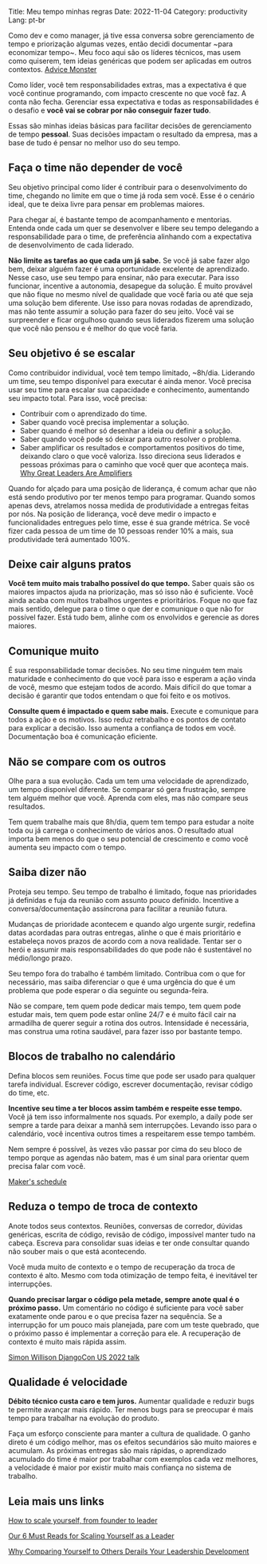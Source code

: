 Title: Meu tempo minhas regras
Date: 2022-11-04
Category: productivity
Lang: pt-br

Como dev e como manager, já tive essa conversa sobre gerenciamento de tempo e priorização algumas vezes, então decidi documentar ~para economizar tempo~. Meu foco aqui são os líderes técnicos, mas usem como quiserem, tem ideias genéricas que podem ser aplicadas em outros contextos. [Advice Monster](https://www.ted.com/talks/michael_bungay_stanier_how_to_tame_your_advice_monster)

Como líder, você tem responsabilidades extras, mas a expectativa é que você continue programando, com impacto crescente no que você faz. A conta não fecha. Gerenciar essa expectativa e todas as responsabilidades é o desafio e **você vai se cobrar por não conseguir fazer tudo**.

Essas são minhas ideias básicas para facilitar decisões de gerenciamento de tempo **pessoal**. Suas decisões impactam o resultado da empresa, mas a base de tudo é pensar no melhor uso do seu tempo.

## Faça o time não depender de você
Seu objetivo principal como líder é contribuir para o desenvolvimento do time, chegando no limite em que o time já roda sem você. Esse é o cenário ideal, que te deixa livre para pensar em problemas maiores.

Para chegar aí, é bastante tempo de acompanhamento e mentorias. Entenda onde cada um quer se desenvolver e libere seu tempo delegando a responsabilidade para o time, de preferência alinhando com a expectativa de desenvolvimento de cada liderado.

**Não limite as tarefas ao que cada um já sabe.** Se você já sabe fazer algo bem, deixar alguém fazer é uma oportunidade excelente de aprendizado. Nesse caso, use seu tempo para ensinar, não para executar. Para isso funcionar, incentive a autonomia, desapegue da solução. É muito provável que não fique no mesmo nível de qualidade que você faria ou até que seja uma solução bem diferente. Use isso para novas rodadas de aprendizado, mas não tente assumir a solução para fazer do seu jeito. Você vai se surpreender e ficar orgulhoso quando seus liderados fizerem uma solução que você não pensou e é melhor do que você faria.

## Seu objetivo é se escalar

Como contribuidor individual, você tem tempo limitado, ~8h/dia. Liderando um time, seu tempo disponível para executar é ainda menor. Você precisa usar seu time para escalar sua capacidade e conhecimento, aumentando seu impacto total. Para isso, você precisa:

* Contribuir com o aprendizado do time.
* Saber quando você precisa implementar a solução.
* Saber quando é melhor só desenhar a ideia ou definir a solução.
* Saber quando você pode só deixar para outro resolver o problema.
* Saber amplificar os resultados e comportamentos positivos do time, deixando claro o que você valoriza. Isso direciona seus liderados e pessoas próximas para o caminho que você quer que aconteça mais. [Why Great Leaders Are Amplifiers](https://www.linkedin.com/pulse/why-great-leaders-amplifiers-margot-andersen-1d)

Quando for alçado para uma posição de liderança, é comum achar que não está sendo produtivo por ter menos tempo para programar. Quando somos apenas devs, atrelamos nossa medida de produtividade a entregas feitas por nós. Na posição de liderança, você deve medir o impacto e funcionalidades entregues pelo time, esse é sua grande métrica. Se você fizer cada pessoa de um time de 10 pessoas render 10% a mais, sua produtividade terá aumentado 100%.

## Deixe cair alguns pratos

**Você tem muito mais trabalho possível do que tempo.** Saber quais são os maiores impactos ajuda na priorização, mas só isso não é suficiente. Você ainda acaba com muitos trabalhos urgentes e prioritários. Foque no que faz mais sentido, delegue para o time o que der e comunique o que não for possível fazer. Está tudo bem, alinhe com os envolvidos e gerencie as dores maiores.

## Comunique muito

É sua responsabilidade tomar decisões. No seu time ninguém tem mais maturidade e conhecimento do que você para isso e esperam a ação vinda de você, mesmo que estejam todos de acordo. Mais difícil do que tomar a decisão é garantir que todos entendam o que foi feito e os motivos.

**Consulte quem é impactado e quem sabe mais.** Execute e comunique para todos a ação e os motivos. Isso reduz retrabalho e os pontos de contato para explicar a decisão. Isso aumenta a confiança de todos em você. Documentação boa é comunicação eficiente.

## Não se compare com os outros

Olhe para a sua evolução. Cada um tem uma velocidade de aprendizado, um tempo disponível diferente. Se comparar só gera frustração, sempre tem alguém melhor que você. Aprenda com eles, mas não compare seus resultados.

Tem quem trabalhe mais que 8h/dia, quem tem tempo para estudar a noite toda ou já carrega o conhecimento de vários anos. O resultado atual importa bem menos do que o seu potencial de crescimento e como você aumenta seu impacto com o tempo.

## Saiba dizer não

Proteja seu tempo. Seu tempo de trabalho é limitado, foque nas prioridades já definidas e fuja da reunião com assunto pouco definido. Incentive a conversa/documentação assíncrona para facilitar a reunião futura.

Mudanças de prioridade acontecem e quando algo urgente surgir, redefina datas acordadas para outras entregas, alinhe o que é mais prioritário e estabeleça novos prazos de acordo com a nova realidade. Tentar ser o herói e assumir mais responsabilidades do que pode não é sustentável no médio/longo prazo.

Seu tempo fora do trabalho é também limitado. Contribua com o que for necessário, mas saiba diferenciar o que é uma urgência do que é um problema que pode esperar o dia seguinte ou segunda-feira.

Não se compare, tem quem pode dedicar mais tempo, tem quem pode estudar mais, tem quem pode estar online 24/7 e é muito fácil cair na armadilha de querer seguir a rotina dos outros. Intensidade é necessária, mas construa uma rotina saudável, para fazer isso por bastante tempo.

## Blocos de trabalho no calendário

Defina blocos sem reuniões. Focus time que pode ser usado para qualquer tarefa individual. Escrever código, escrever documentação, revisar código do time, etc.

**Incentive seu time a ter blocos assim também e respeite esse tempo.** Você já tem isso informalmente nos squads. Por exemplo, a daily pode ser sempre a tarde para deixar a manhã sem interrupções. Levando isso para o calendário, você incentiva outros times a respeitarem esse tempo também.

Nem sempre é possível, às vezes vão passar por cima do seu bloco de tempo porque as agendas não batem, mas é um sinal para orientar quem precisa falar com você.

[Maker's schedule](http://www.paulgraham.com/makersschedule.html)

## Reduza o tempo de troca de contexto

Anote todos seus contextos. Reuniões, conversas de corredor, dúvidas genéricas, escrita de código, revisão de código, impossível manter tudo na cabeça. Escreva para consolidar suas ideias e ter onde consultar quando não souber mais o que está acontecendo.

Você muda muito de contexto e o tempo de recuperação da troca de contexto é alto. Mesmo com toda otimização de tempo feita, é inevitável ter interrupções.

**Quando precisar largar o código pela metade, sempre anote qual é o próximo passo.** Um comentário no código é suficiente para você saber exatamente onde parou e o que precisa fazer na sequência. Se a interrupção for um pouco mais planejada, pare com um teste quebrado, que o próximo passo é implementar a correção para ele. A recuperação de contexto é muito mais rápida assim.

[Simon Willison DjangoCon US 2022 talk](https://github.com/simonw/djangocon-2022-productivity)

## Qualidade é velocidade

**Débito técnico custa caro e tem juros.** Aumentar qualidade e reduzir bugs te permite avançar mais rápido. Ter menos bugs para se preocupar é mais tempo para trabalhar na evolução do produto.

Faça um esforço consciente para manter a cultura de qualidade. O ganho direto é um código melhor, mas os efeitos secundários são muito maiores e acumulam. As próximas entregas são mais rápidas, o aprendizado acumulado do time é maior por trabalhar com exemplos cada vez melhores, a velocidade é maior por existir muito mais confiança no sistema de trabalho.

## Leia mais uns links

[How to scale yourself, from founder to leader](https://www.linkedin.com/pulse/how-scale-yourself-from-founder-leader-reid-hoffman)

[Our 6 Must Reads for Scaling Yourself as a Leader](https://review.firstround.com/our-6-must-reads-for-scaling-yourself-as-a-leader)

[Why Comparing Yourself to Others Derails Your Leadership Development](https://johnmattone.com/blog/why-comparing-yourself-to-others-derails-your-leadership-development/)
